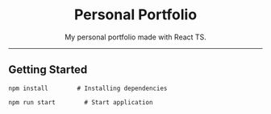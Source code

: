 <div align="center">

# Personal Portfolio

My personal portfolio made with React TS.

</div>

---

## Getting Started

```
npm install        # Installing dependencies

npm run start        # Start application
```
